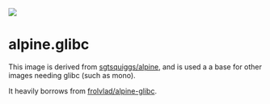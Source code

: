[![](https://images.microbadger.com/badges/image/sgtsquiggs/alpine.glibc.svg)](https://microbadger.com/images/sgtsquiggs/alpine.glibc)

# alpine.glibc

This image is derived from [sgtsquiggs/alpine](https://hub.docker.com/r/sgtsquiggs/alpine/), and is used a a base for other images needing glibc (such as mono).

It heavily borrows from [frolvlad/alpine-glibc](https://hub.docker.com/r/frolvlad/alpine-glibc/).
